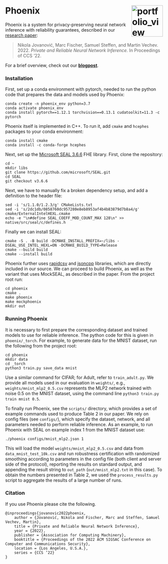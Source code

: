 # Phoenix <a href="https://www.sri.inf.ethz.ch/"><img width="100" alt="portfolio_view" align="right" src="http://safeai.ethz.ch/img/sri-logo.svg"></a>

Phoenix is a system for privacy-preserving neural network inference with reliability guarantees, described in our [research paper][jovanovic2022phoenix]:

> Nikola Jovanović, Marc Fischer, Samuel Steffen, and Martin Vechev. 2022. _Private and Reliable Neural Network Inference._ In Proceedings of CCS ’22.

[jovanovic2022phoenix]: https://www.sri.inf.ethz.ch/publications/jovanovic2022phoenix

For a brief overview, check out our **[blogpost](https://www.sri.inf.ethz.ch/blog/phoenix)**.

### Installation

First, set up a conda environment with pytorch, needed to run the python code that prepares the data and models used by Phoenix:

```
conda create -n phoenix_env python=3.7
conda activate phoenix_env
conda install pytorch==1.12.1 torchvision==0.13.1 cudatoolkit=11.3 -c pytorch
```

Phoenix itself is implemented in C++. To run it, add `cmake` and `hcephes` packages to your conda environment:
```
conda install cmake
conda install -c conda-forge hcephes
```

Next, set up the [Microsoft SEAL 3.6.6](https://github.com/microsoft/SEAL) FHE library. First, clone the repository:

```
cd ~
mkdir libs
git clone https://github.com/microsoft/SEAL.git
cd SEAL
git checkout v3.6.6
```

Next, we have to manually fix a broken dependency setup, and add a definition to the header file:
```
sed -i 's/1.1.0/1.2.3/g' CMakeLists.txt 
sed -i 's/2dc1db/0858760dc957280e8eb8953af4b4b83879d7b8a4/g' cmake/ExternalIntelHEXL.cmake
echo -e "\n#define SEAL_COEFF_MOD_COUNT_MAX 128\n" >> native/src/seal/c/defines.h
```

Finally we can install SEAL:
```
cmake -S . -B build -DCMAKE_INSTALL_PREFIX=~/libs -DSEAL_USE_INTEL_HEXL=ON -DCMAKE_BUILD_TYPE=Release
cmake --build build
cmake --install build
```

Phoenix further uses [rapidcsv](https://github.com/d99kris/rapidcsv) and [jsoncpp](http://jsoncpp.sourceforge.net/) libraries, which are directly included in our source. We can proceed to build Phoenix, as well as the variant that uses MockSEAL, as described in the paper. From the project root run:

```
cd phoenix
cmake .
make phoenix
make mockphoenix
mkdir out
```

### Running Phoenix

It is necessary to first prepare the corresponding dataset and trained models to use for reliable inference. The python code for this is given in `phoenix/_torch`. For example, to generate data for the MNIST dataset, run the following from the project root:

```
cd phoenix 
mkdir data
cd _torch
python3 train.py save_data mnist
```

Use a similar command for CIFAR; for Adult, refer to `train_adult.py`. We provide all models used in our evaluation in `weights/`, e.g., `weights/mnist_mlp2_0.5.csv` represents the MLP2 network trained with noise 0.5 on the MNIST dataset, using the command line `python3 train.py train mnist 0.5`.

To finally run Phoenix, see the `scripts/` directory, which provides a set of example commands used to produce Table 2 in our paper. We rely on config files (see `configs/`), which specify the dataset, network, and all parameters needed to perform reliable inference. As an example, to run Phoenix with SEAL on example index 1 from the MNIST dataset use:
```
./phoenix configs/mnist_mlp2.json 1
```
This will load the model `weights/mnist_mlp2_0.5.csv` and data from `data_mnist_test_10k.csv` and run robustness certification with randomized smoothing according to parameters in the config file (both client and server side of the protocol), reporting the results on standard output, and appending the result string to `out_path` (`out/mnist_mlp2.txt` in this case). To obtain the numbers presented in Table 2, we used the `process_results.py` script to aggregate the results of a large number of runs.

### Citation

If you use Phoenix please cite the following.

```
@inproceedings{jovanovic2022phoenix,
    author = {Jovanović, Nikola and Fischer, Marc and Steffen, Samuel Vechev, Martin},
    title = {Private and Reliable Neural Network Inference},
    year = {2022},
    publisher = {Association for Computing Machinery},
    booktitle = {Proceedings of the 2022 ACM SIGSAC Conference on Computer and Communications Security},
    location = {Los Angeles, U.S.A.},
    series = {CCS ’22}
}
```
